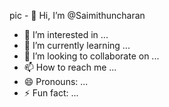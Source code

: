 pic - 👋 Hi, I’m @Saimithuncharan
- 👀 I’m interested in ...
- 🌱 I’m currently learning ...
- 💞️ I’m looking to collaborate on ...
- 📫 How to reach me ...
- 😄 Pronouns: ...
- ⚡ Fun fact: ...

<!---
Saimithuncharan/Saimithuncharan is a ✨ special ✨ repository because its `README.md` (this file) appears on your GitHub profile.
You can click the Preview link to take a look at your changes.
--->

